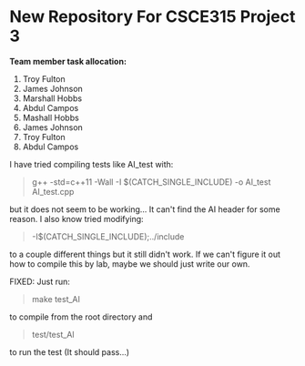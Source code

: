 # New Repository For CSCE315 Project 3

**Team member task allocation:**

1. Troy Fulton
2. James Johnson
3. Marshall Hobbs
4. Abdul Campos
5. Mashall Hobbs
6. James Johnson
7. Troy Fulton
8. Abdul Campos


I have tried compiling tests like AI_test with:

>  g++ -std=c++11 -Wall -I $(CATCH_SINGLE_INCLUDE) -o AI_test AI_test.cpp

but it does not seem to be working... It can't find the AI header for some reason.
I also know tried modifying:

> -I$(CATCH_SINGLE_INCLUDE);../include

to a couple different things but it still didn't work. If we can't figure it out 
how to compile this by lab, maybe we should just write our own.

FIXED: Just run:

> make test_AI

to compile from the root directory and 

> test/test_AI

to run the test (It should pass...)
